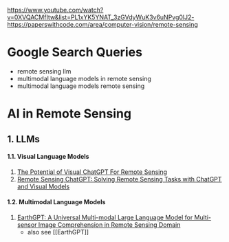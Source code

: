 https://www.youtube.com/watch?v=0XVQACMfItw&list=PL1xYK5YNAT_3zGVdyWuK3v6uNPvg0lJ2-
https://paperswithcode.com/area/computer-vision/remote-sensing

# Google Search Queries
- remote sensing llm
- multimodal language models in remote sensing
- multimodal language models remote sensing

# AI in Remote Sensing
## 1. LLMs
#### 1.1. Visual Language Models
1. [The Potential of Visual ChatGPT For Remote Sensing](https://arxiv.org/abs/2304.13009)
2. [Remote Sensing ChatGPT: Solving Remote Sensing Tasks with ChatGPT and Visual Models](https://paperswithcode.com/paper/remote-sensing-chatgpt-solving-remote-sensing)
#### 1.2. Multimodal Language Models
1. [EarthGPT: A Universal Multi-modal Large Language Model for Multi-sensor Image Comprehension in Remote Sensing Domain](https://arxiv.org/abs/2401.16822#:~:text=Multi-modal%20large%20language%20models,still%20in%20the%20infant%20stage.)
	- also see [[EarthGPT]]